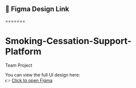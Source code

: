 ## 🔗 Figma Design Link
=======
# Smoking-Cessation-Support-Platform
Team Project

You can view the full UI design here:  
👉 [Click to open Figma](https://www.figma.com/design/cOIEzOYIKLkVqaWqKSIadQ/Design?node-id=0-1&t=eIKRB48ruAqzrh4Y-1)
